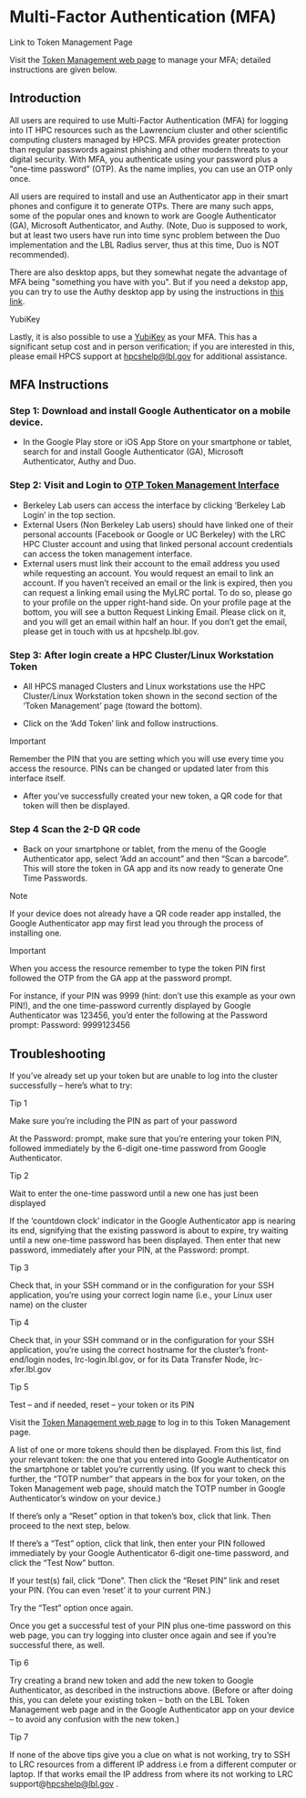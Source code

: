 # Multi-Factor Authentication (MFA)

Link to Token Management Page

Visit the [Token Management web page](https://identity.lbl.gov/otptokens/login) to manage your MFA; detailed instructions are given below.

## Introduction

All users are required to use Multi-Factor Authentication (MFA) for logging into IT HPC resources such as the Lawrencium cluster and other scientific computing clusters managed by HPCS. MFA provides greater protection than regular passwords against phishing and other modern threats to your digital security. With MFA, you authenticate using your password plus a "one-time password" (OTP). As the name implies, you can use an OTP only once.

All users are required to install and use an Authenticator app in their smart phones and configure it to generate OTPs. There are many such apps, some of the popular ones and known to work are Google Authenticator (GA), Microsoft Authenticator, and Authy. (Note, Duo is supposed to work, but at least two users have run into time sync problem between the Duo implementation and the LBL Radius server, thus at this time, Duo is NOT recommended).

There are also desktop apps, but they somewhat negate the advantage of MFA being "something you have with you". But if you need a dekstop app, you can try to use the Authy desktop app by using the instructions in [this link](https://docs-research-it.berkeley.edu/services/high-performance-computing/user-guide/using-authy/).

YubiKey

Lastly, it is also possible to use a [YubiKey](https://www.yubico.com/products/yubikey-5-overview/) as your MFA. This has a significant setup cost and in person verification; if you are interested in this, please email HPCS support at hpcshelp@lbl.gov for additional assistance.

## MFA Instructions

### **Step 1**: Download and install Google Authenticator on a mobile device.

- In the Google Play store or iOS App Store on your smartphone or tablet, search for and install Google Authenticator (GA), Microsoft Authenticator, Authy and Duo.

### **Step 2**: Visit and Login to [OTP Token Management Interface](https://identity.lbl.gov/otptokens/login)

- Berkeley Lab users can access the interface by clicking ‘Berkeley Lab Login’ in the top section.
- External Users (Non Berkeley Lab users) should have linked one of their personal accounts (Facebook or Google or UC Berkeley) with the LRC HPC Cluster account and using that linked personal account credentials can access the token management interface.
- External users must link their account to the email address you used while requesting an account. You would request an email to link an account. If you haven’t received an email or the link is expired, then you can request a linking email using the MyLRC portal. To do so, please go to your profile on the upper right-hand side. On your profile page at the bottom, you will see a button Request Linking Email. Please click on it, and you will get an email within half an hour. If you don’t get the email, please get in touch with us at hpcshelp.lbl.gov.

### **Step 3**: After login create a HPC Cluster/Linux Workstation Token

- All HPCS managed Clusters and Linux workstations use the HPC Cluster/Linux Workstation token shown in the second section of the ‘Token Management’ page (toward the bottom).

- Click on the ‘Add Token’ link and follow instructions.

Important

Remember the PIN that you are setting which you will use every time you access the resource. PINs can be changed or updated later from this interface itself.

- After you've successfully created your new token, a QR code for that token will then be displayed.

### **Step 4** Scan the 2-D QR code

- Back on your smartphone or tablet, from the menu of the Google Authenticator app, select ‘Add an account” and then “Scan a barcode”. This will store the token in GA app and its now ready to generate One Time Passwords.

Note

If your device does not already have a QR code reader app installed, the Google Authenticator app may first lead you through the process of installing one.

Important

When you access the resource remember to type the token PIN first followed the OTP from the GA app at the password prompt.

For instance, if your PIN was 9999 (hint: don’t use this example as your own PIN!), and the one time-password currently displayed by Google Authenticator was 123456, you’d enter the following at the Password prompt: Password: 9999123456

## Troubleshooting

If you’ve already set up your token but are unable to log into the cluster successfully – here’s what to try:

Tip 1

Make sure you’re including the PIN as part of your password

At the Password: prompt, make sure that you’re entering your token PIN, followed immediately by the 6-digit one-time password from Google Authenticator.

Tip 2

Wait to enter the one-time password until a new one has just been displayed

If the ‘countdown clock’ indicator in the Google Authenticator app is nearing its end, signifying that the existing password is about to expire, try waiting until a new one-time password has been displayed. Then enter that new password, immediately after your PIN, at the Password: prompt.

Tip 3

Check that, in your SSH command or in the configuration for your SSH application, you’re using your correct login name (i.e., your Linux user name) on the cluster

Tip 4

Check that, in your SSH command or in the configuration for your SSH application, you’re using the correct hostname for the cluster’s front-end/login nodes, lrc-login.lbl.gov, or for its Data Transfer Node, lrc-xfer.lbl.gov

Tip 5

Test – and if needed, reset – your token or its PIN

Visit the [Token Management web page](https://identity.lbl.gov/otptokens/) to log in to this Token Management page.

A list of one or more tokens should then be displayed. From this list, find your relevant token: the one that you entered into Google Authenticator on the smartphone or tablet you’re currently using. (If you want to check this further, the “TOTP number” that appears in the box for your token, on the Token Management web page, should match the TOTP number in Google Authenticator’s window on your device.)

If there’s only a “Reset” option in that token’s box, click that link. Then proceed to the next step, below.

If there’s a “Test” option, click that link, then enter your PIN followed immediately by your Google Authenticator 6-digit one-time password, and click the “Test Now” button.

If your test(s) fail, click “Done”. Then click the “Reset PIN” link and reset your PIN. (You can even ‘reset’ it to your current PIN.)

Try the “Test” option once again.

Once you get a successful test of your PIN plus one-time password on this web page, you can try logging into cluster once again and see if you’re successful there, as well.

Tip 6

Try creating a brand new token and add the new token to Google Authenticator, as described in the instructions above. (Before or after doing this, you can delete your existing token – both on the LBL Token Management web page and in the Google Authenticator app on your device – to avoid any confusion with the new token.)

Tip 7

If none of the above tips give you a clue on what is not working, try to SSH to LRC resources from a different IP address i.e from a different computer or laptop. If that works email the IP address from where its not working to LRC support@hpcshelp@lbl.gov .
